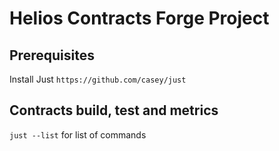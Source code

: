 # Helios Contracts Forge Project

## Prerequisites 

Install Just
```https://github.com/casey/just```

## Contracts build, test and metrics

```just --list``` for list of commands 
